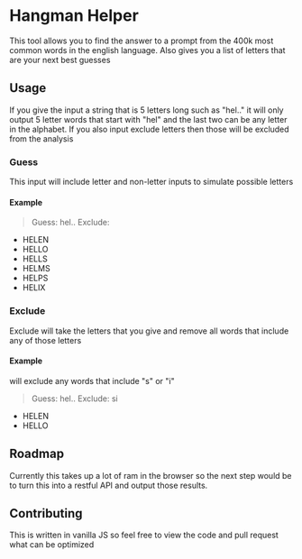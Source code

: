# Hangman Helper

This tool allows you to find the answer to a prompt from the 400k most common words in the english language.
Also gives you a list of letters that are your next best guesses

## Usage

If you give the input a string that is 5 letters long such as "hel.." it will only output 5 letter words that start with "hel" and the last two can be any letter in the alphabet. If you also input exclude letters then those will be excluded from the analysis

### Guess

This input will include letter and non-letter inputs to simulate possible letters

#### Example

> Guess: hel.. Exclude:

- HELEN
- HELLO
- HELLS
- HELMS
- HELPS
- HELIX

### Exclude

Exclude will take the letters that you give and remove all words that include any of those letters

#### Example

will exclude any words that include "s" or "i"

> Guess: hel.. Exclude: si

- HELEN
- HELLO

## Roadmap

Currently this takes up a lot of ram in the browser so the next step would be to turn this into a restful API and output those results.

## Contributing

This is written in vanilla JS so feel free to view the code and pull request what can be optimized
